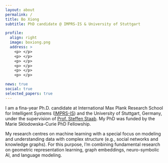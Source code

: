 ```yaml
---
layout: about
permalink: /
title: Bo Xiong
subtitle: PhD candidate @ IMPRS-IS & University of Stuttgart

profile:
  align: right
  image: boxiong.png
  address: >
    <p> </p>
    <p> </p>
    <p> </p>
    <p> </p>
    <p> </p>
    <p> </p>

news: true
social: true
selected_papers: true
---
```


I am a fina-year Ph.D. candidate at International Max Plank Research School for Intelligent Systems ([IMPRS-IS](https://imprs.is.mpg.de/)) and the University of Stuttgart, Germany, under the supervision of [Prof. Steffen Staab](https://www.southampton.ac.uk/people/5xf8n2/professor-steffen-staab). My PhD was funded by the Marie Sklodowska-Curie PhD Fellowship.

My research centres on machine learning with a special focus on modeling and understanding data with complex structure (e.g., social networks and knowledge graphs). 
For this purpose, I’m combining fundamental research on geometric representation learning, graph embeddings, neuro-symbolic AI, and language modeling. 




